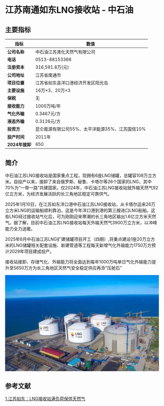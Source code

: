 # 江苏南通如东LNG接收站 - 中石油

## 主要指标
|指标|数值|
|---|--------|
|**公司名称**|中石油江苏液化天然气有限公司|
|**电话**|0513-88153366|
|**注册资本**|316,591.8万(元)|
|**公司地址**|江苏省南通市|
|**项目位置**|江苏省如东县洋口港经济开发区阳光岛|
|**主要设施**|16万×3、20万×3|
|**保税**|无|
|**接收能力**|1000万吨/年|
|**气化外输**|0.3467元/方|
|**液态外输**|0.3126元/方|
|**投资方**|昆仑能源有限公司55%、太平洋能源35%、江苏国信10%|
|**投产时间**|2011年|
|**2024年接卸**|650|

## 简介


中石油江苏LNG接收站是国家重点工程，现拥有6座LNG储罐，总罐容108万立方米。自投产以来，接卸了来自俄罗斯、秘鲁、卡塔尔等26个国家的LNG，其中70%为“一带一路”共建国家。仅2024年，中石油江苏LNG接收站就外输天然气92亿立方米，为经济发展活跃的长三角地区稳定可靠供气。

2025年1月10日，在江苏如东洋口港中石油江苏LNG接收站，从卡塔尔运来26万立方米LNG的运输船顺利靠泊，这是今年洋口港到港的第三艘进口LNG船舶。这些LNG经过接收站气化后，可为刚刚迎来寒潮的长三角地区输出1.6亿立方米天然气。据了解，目前中石油江苏LNG接收站每天外输天然气3900万立方米，以冲峰能力全力送暖。

2025年6月中石油江苏LNG扩建储罐项目开工（四期）,将重点建设1座20万立方米的LNG储罐相关配套设施、新建管道等工程每天新增气化外输能力1750万方预计2029年项目建成投产。

接收站接卸、存储气化、外输能力将全面达到每年1000万吨单日气化外输能力提升至5650万方为长三角地区天然气安全稳定供应再添“压舱石”



![如东LNG](./images/rt014_2508251453.png)


## 参考文献
[1.江苏如东：LNG接收站满负荷保供天然气](http://csj.xinhuanet.com/20250113/6a71cbb0475d4019bac5a5716b44c448/c.html)

